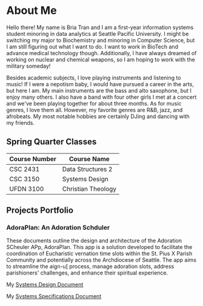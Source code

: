 # About Me

Hello there! My name is Bria Tran and I am a first-year information systems student minoring in data analytics at Seattle Pacific University. 
I might be switching my major to Biochemistry and minoring in Computer Science, but I am still figuring out what I want to do. I want to work in BioTech and advance medical technology though. 
Additionally, I have always dreamed of working on nuclear and chemical weapons, so I am hoping to work with the military someday!

Besides academic subjects, I love playing instruments and listening to music! If I were a nepotism baby, I would have pursued a career in the arts, but here I am.
My main instruments are the bass and alto saxophone, but I enjoy many others. I also have a band with four other girls I met at a concert and we've been playing together for about three months.
As for music genres, I love them all. However, my favorite genres are R&B, jazz, and afrobeats. My most notable hobbies are certainly DJing and dancing with my friends.


## Spring Quarter Classes

| Course Number | Course Name        |
| ------------- | ------------------ |
| CSC 2431      | Data Structures 2  |
| CSC 3150      | Systems Design     |
| UFDN 3100     | Christian Theology |


## Projects Portfolio

### AdoraPlan: An Adoration Schduler

These documents outline the design and architecture of the Adoration SCheuler APp, AdoraPlan. This app is a solution developed to facilitate the coordination of Eucharistic vernation time slots within the St. Pius X Parish Community and potentially across the Archdiocese of Seattle. The app aims to streamline the aign-u[ process, manage adoration slots, address parishioners' challenges, and enhance their spiritual experience.

My [Systems Design Document](https://spuonline-my.sharepoint.com/:w:/r/personal/tranb10_spu_edu/Documents/Tran%20Bria%20-%20System%20Proposal%20Part%201+2%20-%20Adoration%20Planning%20App%20-%20%20v2.docx?d=w74099d40930b443e81096ec4fe4baaad&csf=1&web=1&e=0McrWy)

My [Systems Specifications Document](https://spuonline-my.sharepoint.com/:w:/r/personal/tranb10_spu_edu/Documents/Tran%20Bria%20-%20System%20Specification%20-%20AdoraPlan%20-%20v1.docx?d=w11a166c8dd704ec69716f375d7ed8531&csf=1&web=1&e=Pv0Iah)
